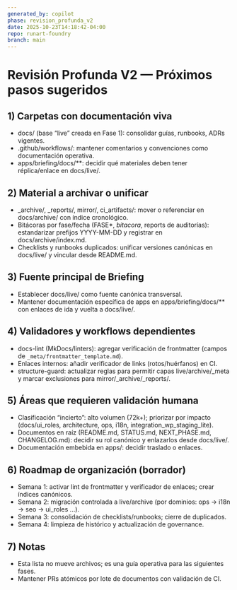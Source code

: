 ```yaml
---
generated_by: copilot
phase: revision_profunda_v2
date: 2025-10-23T14:18:42-04:00
repo: runart-foundry
branch: main
---
```


# Revisión Profunda V2 — Próximos pasos sugeridos

## 1) Carpetas con documentación viva
- docs/ (base “live” creada en Fase 1): consolidar guías, runbooks, ADRs vigentes.
- .github/workflows/: mantener comentarios y convenciones como documentación operativa.
- apps/briefing/docs/**: decidir qué materiales deben tener réplica/enlace en docs/live/.

## 2) Material a archivar o unificar
- _archive/, _reports/, mirror/, ci_artifacts/: mover o referenciar en docs/archive/ con índice cronológico.
- Bitácoras por fase/fecha (FASE*, *bitacora*, reports de auditorías): estandarizar prefijos YYYY-MM-DD y registrar en docs/archive/index.md.
- Checklists y runbooks duplicados: unificar versiones canónicas en docs/live/ y vincular desde README.md.

## 3) Fuente principal de Briefing
- Establecer docs/live/ como fuente canónica transversal.
- Mantener documentación específica de apps en apps/briefing/docs/** con enlaces de ida y vuelta a docs/live/.

## 4) Validadores y workflows dependientes
- docs-lint (MkDocs/linters): agregar verificación de frontmatter (campos de `_meta/frontmatter_template.md`).
- Enlaces internos: añadir verificador de links (rotos/huérfanos) en CI.
- structure-guard: actualizar reglas para permitir capas live/archive/_meta y marcar exclusiones para mirror/_archive/_reports/.

## 5) Áreas que requieren validación humana
- Clasificación “incierto”: alto volumen (72k+); priorizar por impacto (docs/ui_roles, architecture, ops, i18n, integration_wp_staging_lite).
- Documentos en raíz (README.md, STATUS.md, NEXT_PHASE.md, CHANGELOG.md): decidir su rol canónico y enlazarlos desde docs/live/.
- Documentación embebida en apps/: decidir traslado o enlaces.

## 6) Roadmap de organización (borrador)
- Semana 1: activar lint de frontmatter y verificador de enlaces; crear índices canónicos.
- Semana 2: migración controlada a live/archive (por dominios: ops → i18n → seo → ui_roles ...).
- Semana 3: consolidación de checklists/runbooks; cierre de duplicados.
- Semana 4: limpieza de histórico y actualización de governance.

## 7) Notas
- Esta lista no mueve archivos; es una guía operativa para las siguientes fases.
- Mantener PRs atómicos por lote de documentos con validación de CI.
